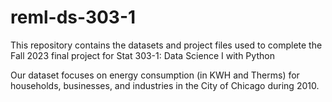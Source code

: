 # reml-ds-303-1

This repository contains the datasets and project files used to complete the Fall 2023 final project for Stat 303-1: Data Science I with Python

Our dataset focuses on energy consumption (in KWH and Therms) for households, businesses, and industries in the City of Chicago during 2010.
